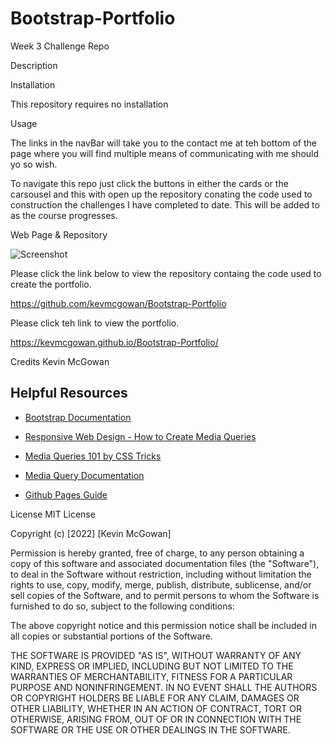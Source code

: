 # Bootstrap-Portfolio
Week 3 Challenge Repo


Description

Installation

This repository requires no installation

Usage

The links in the navBar will take you to the contact me at teh bottom of the page where you will find multiple means of communicating with me should yo so wish.

To navigate this repo just click the buttons in either the cards or the carsousel and this with open up the repository conating the code used to construction the challenges I have completed to date. This will be added to as the course progresses.

Web Page & Repository 

![Screenshot](Images/Screenshot-of-webpage.png?raw=true "Screenshot")

Please click the link below to view the repository containg the code used to create the portfolio.

https://github.com/kevmcgowan/Bootstrap-Portfolio

Please click teh link to view the portfolio.

https://kevmcgowan.github.io/Bootstrap-Portfolio/

Credits
Kevin McGowan






## Helpful Resources

- [Bootstrap Documentation](https://getbootstrap.com/docs/4.0/getting-started/introduction/)

- [Responsive Web Design - How to Create Media Queries](https://www.youtube.com/watch?v=5xzaGSYd7jM)

- [Media Queries 101 by CSS Tricks](https://css-tricks.com/css-media-queries/)

- [Media Query Documentation](https://www.w3schools.com/css/css_rwd_mediaqueries.asp)

- [Github Pages Guide](https://pages.github.com/)



License
MIT License

Copyright (c) [2022] [Kevin McGowan]

Permission is hereby granted, free of charge, to any person obtaining a copy of this software and associated documentation files (the "Software"), to deal in the Software without restriction, including without limitation the rights to use, copy, modify, merge, publish, distribute, sublicense, and/or sell copies of the Software, and to permit persons to whom the Software is furnished to do so, subject to the following conditions:

The above copyright notice and this permission notice shall be included in all copies or substantial portions of the Software.

THE SOFTWARE IS PROVIDED "AS IS", WITHOUT WARRANTY OF ANY KIND, EXPRESS OR IMPLIED, INCLUDING BUT NOT LIMITED TO THE WARRANTIES OF MERCHANTABILITY, FITNESS FOR A PARTICULAR PURPOSE AND NONINFRINGEMENT. IN NO EVENT SHALL THE AUTHORS OR COPYRIGHT HOLDERS BE LIABLE FOR ANY CLAIM, DAMAGES OR OTHER LIABILITY, WHETHER IN AN ACTION OF CONTRACT, TORT OR OTHERWISE, ARISING FROM, OUT OF OR IN CONNECTION WITH THE SOFTWARE OR THE USE OR OTHER DEALINGS IN THE SOFTWARE.
